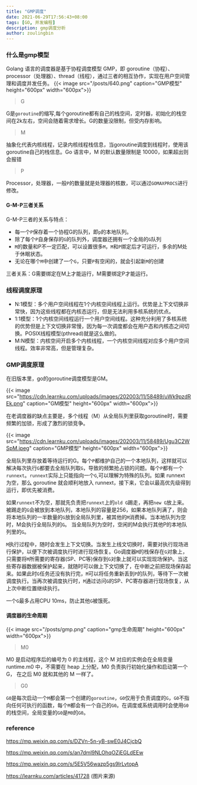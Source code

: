 ```yaml
---
title: "GMP调度"
date: 2021-06-29T17:56:43+08:00
tags: [GO, 并发编程]
description: gmp调度分析
author: zoulingbin
---
```


<!--more-->
### 什么是gmp模型
Golang 语言的调度器是基于协程调度模型 GMP，即 goroutine（协程）、processor（处理器）、thread（线程），通过三者的相互协作，实现在用户空间管理和调度并发任务。
{{< image src="/posts/640.png" caption="GMP模型" height="600px" width="600px">}}

> G

G是`goroutine`的缩写,每个goroutine都有自己的栈空间，定时器，初始化的栈空间在2k左右，空间会随着需求增长。G的数量没限制，但受内存影响。

> M

抽象化代表内核线程，记录内核线程栈信息，当goroutine调度到线程时，使用该goroutine自己的栈信息。Go 语言中，M 的默认数量限制是 10000，如果超出则会报错

> P

Processor，处理器，一般`P`的数量就是处理器的核数，可以通过`GOMAXPROCS`进行修改。

#### G-M-P三者关系
G-M-P三者的关系与特点：
- 每一个`P`保存着一个协程G的队列，即`p`的本地队列。
- 除了每个`P`自身保存的`G`的队列外，调度器还拥有一个全局的`G`队列
- `M`的数量和P不一定匹配，可以设置很多`M`，`M`和`P`绑定后才可运行，多余的M处于休眠状态。 
- 无论在哪个`M`中创建了一个`G`，只要`P`有空闲的，就会引起新`M`的创建

三者关系：G需要绑定在M上才能运行，M需要绑定P才能运行。
  
### 线程调度原理
- N:1模型：多个用户空间线程在1个内核空间线程上运行。优势是上下文切换非常快，因为这些线程都在内核态运行，但是无法利用多核系统的优点。
- 1:1模型：1个内核空间线程运行一个用户空间线程。这种充分利用了多核系统的优势但是上下文切换非常慢，因为每一次调度都会在用户态和内核态之间切换。POSIX线程模型(pthread)就是这么做的。
- M:N模型：内核空间开启多个内核线程，一个内核空间线程对应多个用户空间线程。效率非常高，但是管理复杂。

### GMP调度原理
在旧版本里，go的goroutine调度模型是GM。

{{< image src="https://cdn.learnku.com/uploads/images/202003/11/58489/uWk9pzdREk.png" caption="GM模型" height="600px" width="600px">}}

在老调度器的缺点主要是，多个线程（M）从全局队列里获取goroutine时，需要频繁的加锁，形成了激烈的锁竞争。

{{< image src="https://cdn.learnku.com/uploads/images/202003/11/58489/Ugu3C2WSpM.jpeg" caption="GMP模型" height="600px" width="600px">}}

全局队列里存放着等待运行的G。每个`P`都维护自己的一个本地队列，这样就可以解决每次执行`G`都要去全局队列取`G`，导致的频繁抢占锁的问题。每个`P`都有一个`runnext`。`runnext`实际上只能指向一个`G`,可以理解为特殊的队列。如果 runnext 为空，那么 goroutine 就会顺利地放入 runnext，接下来，它会以最高优先级得到运行，即优先被消费。

如果`runnext`不为空，那就先负责把`runnext`上的`old G`踢走，再把`new G`放上来。被踢走的`G`会被放到本地队列，本地队列的容量是256，如果本地队列满了，则会将本地队列的一半数量的`G`放到全局队列里，被其他的`M`消费掉。当本地队列为空时，M会执行全局队列的`G`。
当全局队列为空时，空闲的M会执行其他P的本地队列里的`G`。

`M`执行过程中，随时会发生上下文切换。当发生上线文切换时，需要对执行现场进行保护，以便下次被调度执行时进行现场恢复。Go调度器`M`的栈保存在`G`对象上，只需要将`M`所需要的寄存器(SP、PC等)保存到`G`对象上就可以实现现场保护。当这些寄存器数据被保护起来，就随时可以做上下文切换了，在中断之前把现场保存起来。如果此时`G`任务还没有执行完，`M`可以将任务重新丢到`P`的队列，等待下一次被调度执行。当再次被调度执行时，`M`通过访问`G`的SP、PC寄存器进行现场恢复，从上次中断位置继续执行。


一个`G`最多占用CPU 10ms，防止其他`G`被饿死。

#### 调度器的生命周期
{{< image src="/posts/gmp.png" caption="gmp生命周期" height="600px" width="600px">}}

> M0

 M0 是启动程序后的编号为 0 的主线程，这个 M 对应的实例会在全局变量 runtime.m0 中，不需要在 heap 上分配，M0 负责执行初始化操作和启动第一个 G， 在之后 M0 就和其他的 M 一样了。

> G0

`G0`是每次启动一个`M`都会第一个创建的`goroutine`，`G0`仅用于负责调度的`G`，`G0`不指向任何可执行的函数，每个`M`都会有一个自己的`G0`。在调度或系统调用时会使用`G0`的栈空间，全局变量的`G0`是`M0`的`G0`。



### reference
https://mp.weixin.qq.com/s/DZVn-5n-yB-swE0J4CjcbQ

https://mp.weixin.qq.com/s/an7dml9NLOhqOZjEGLdEEw

https://mp.weixin.qq.com/s/5E5V56wazp5gs9lrLvtopA

https://learnku.com/articles/41728 (图片来源)